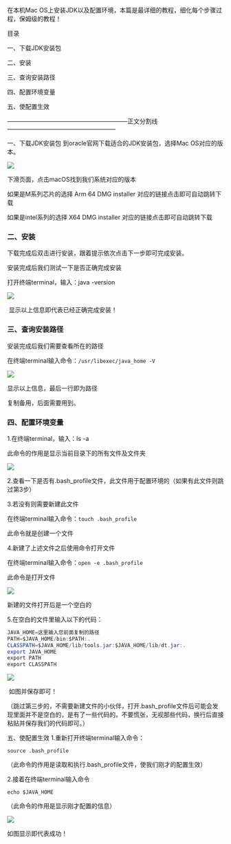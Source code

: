 在本机Mac OS上安装JDK以及配置环境，本篇是最详细的教程，细化每个步骤过程，保姆级的教程！

目录

一、下载JDK安装包

二、安装

三、查询安装路径

四、配置环境变量

五、使配置生效

————————————————————正文分割线——————————————————

一、下载JDK安装包
到oracle官网下载适合的JDK安装包，选择Mac OS对应的版本。


![](https://img-blog.csdnimg.cn/4386f2cf33a44a2184193b7791fda6ea.png)

下滑页面，点击macOS找到我们系统对应的版本

如果是M系列芯片的选择 Arm 64 DMG installer 对应的链接点击即可自动跳转下载

如果是intel系列的选择 X64 DMG installer 对应的链接点击即可自动跳转下载

### **二、安装**

下载完成后双击进行安装，跟着提示依次点击下一步即可完成安装。

安装完成后我们测试一下是否正确完成安装

打开终端terminal，输入：java -version

![](https://img-blog.csdnimg.cn/8672f351b6354ee2bbb4de1af1b49eb6.png)

 显示以上信息即代表已经正确完成安装！

### **三、查询安装路径**

安装完成后我们需要查看所在的路径

在终端terminal输入命令：`/usr/libexec/java_home -V`

![](https://img-blog.csdnimg.cn/0dd58ecee27d4f9e939944e1bd2f14de.png)

显示以上信息，最后一行即为路径

复制备用，后面需要用到。

### **四、配置环境变量**

1.在终端terminal，输入：ls -a

此命令的作用是显示当前目录下的所有文件及文件夹

![](https://img-blog.csdnimg.cn/10cc987243b34eeb835e497da1fdf8d0.png)

2.查看一下是否有.bash_profile文件，此文件用于配置环境的（如果有此文件则跳过第3步）

3.若没有则需要新建此文件

在终端terminal输入命令：`touch .bash_profile`

此命令就是创建一个文件

4.新建了上述文件之后使用命令打开文件

在终端terminal输入命令：`open -e .bash_profile`

此命令是打开文件

![](https://img-blog.csdnimg.cn/29e00f70ed674da9b623edf91d23e045.png)

新建的文件打开后是一个空白的

5.在空白的文件里输入以下的代码：
```java
JAVA_HOME=这里输入您前面复制的路径
PATH=$JAVA_HOME/bin:$PATH:.
CLASSPATH=$JAVA_HOME/lib/tools.jar:$JAVA_HOME/lib/dt.jar:.
export JAVA_HOME
export PATH
export CLASSPATH
```


![](https://img-blog.csdnimg.cn/874c1c148dc644a2a218563239840151.png)

 如图并保存即可！

（跳过第三步的，不需要新建文件的小伙伴，打开.bash_profile文件后可能会发现里面并不是空白的，是有了一些代码的。不要慌张，无视那些代码，换行后直接粘贴并保存我们的代码即可。）


五、使配置生效
1.重新打开终端terminal输入命令：

`source .bash_profile`

（此命令的作用是读取和执行.bash_profile文件，使我们刚才的配置生效）

2.接着在终端terminal输入命令

`echo $JAVA_HOME`

（此命令的作用是显示刚才配置的信息）

![](https://img-blog.csdnimg.cn/4ae2f0c2b3b8457a804786e5d869caf5.png)

如图显示即代表成功！